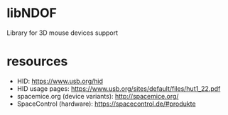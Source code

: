 # libNDOF
Library for 3D mouse devices support


# resources
* HID: https://www.usb.org/hid
* HID usage pages: https://www.usb.org/sites/default/files/hut1_22.pdf
* spacemice.org (device variants): http://spacemice.org/
* SpaceControl (hardware): https://spacecontrol.de/#produkte
